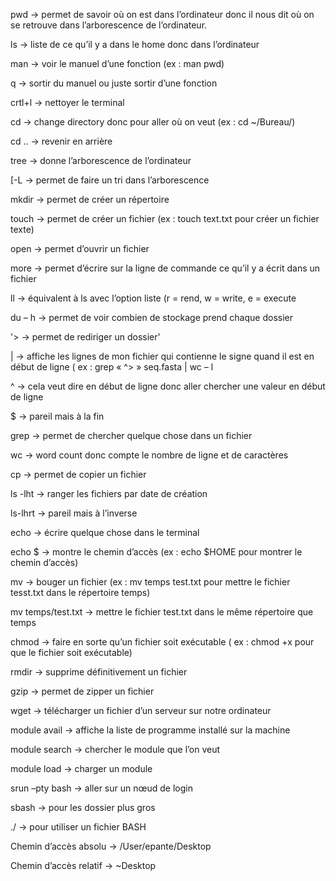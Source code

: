 pwd -> permet de savoir où on est dans l’ordinateur donc il nous dit où on se retrouve dans l’arborescence de l’ordinateur.

ls -> liste de ce qu’il y a dans le home donc dans l’ordinateur

man -> voir le manuel d’une fonction (ex : man pwd)

q -> sortir du manuel ou juste sortir d’une fonction

crtl+l -> nettoyer le terminal

cd -> change directory donc pour aller où on veut (ex : cd ~/Bureau/)

cd .. -> revenir en arrière 

tree -> donne l’arborescence de l’ordinateur

[-L -> permet de faire un tri dans l’arborescence

mkdir -> permet de créer un répertoire

touch -> permet de créer un fichier (ex : touch text.txt pour créer un fichier texte)

open -> permet d’ouvrir un fichier

more -> permet d’écrire sur la ligne de commande ce qu’il y a écrit dans un fichier

ll -> équivalent à ls avec l’option liste (r = rend, w = write, e = execute

du – h -> permet de voir combien de stockage prend chaque dossier

'> -> permet de rediriger un dossier' 

| -> affiche les lignes de mon fichier qui contienne le signe quand il est en début de ligne ( ex : grep « ^> » seq.fasta | wc – l

^ -> cela veut dire en début de ligne donc aller chercher une valeur en début de ligne

$ -> pareil mais à la fin

grep -> permet de chercher quelque chose dans un fichier 

wc -> word count donc compte le nombre de ligne et de caractères 

cp -> permet de copier un fichier

ls -lht -> ranger les fichiers par date de création

ls-lhrt -> pareil mais à l’inverse

echo -> écrire quelque chose dans le terminal

echo $ -> montre le chemin d’accès (ex : echo $HOME pour montrer le chemin d’accès)

mv -> bouger un fichier (ex : mv temps test.txt pour mettre le fichier tesst.txt dans le répertoire temps)

mv temps/test.txt -> mettre le fichier test.txt dans le même répertoire que temps

chmod -> faire en sorte qu’un fichier soit exécutable ( ex : chmod +x pour que le fichier soit exécutable)

rmdir -> supprime définitivement un fichier 

gzip -> permet de zipper un fichier 

wget -> télécharger un fichier d’un serveur sur notre ordinateur

module avail -> affiche la liste de programme installé sur la machine

module search -> chercher le module que l’on veut

module load -> charger un module

srun –pty bash -> aller sur un nœud de login

sbash -> pour les dossier plus gros

./ -> pour utiliser un fichier BASH

Chemin d’accès absolu -> /User/epante/Desktop

Chemin d’accès relatif -> ~Desktop
